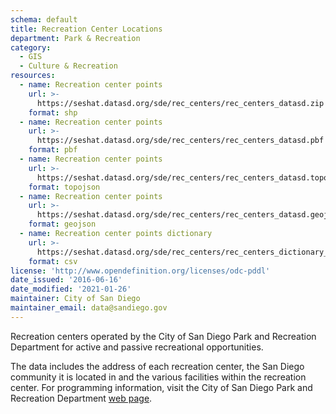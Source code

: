 ```yaml
---
schema: default
title: Recreation Center Locations
department: Park & Recreation
category:
  - GIS
  - Culture & Recreation
resources:
  - name: Recreation center points
    url: >-
      https://seshat.datasd.org/sde/rec_centers/rec_centers_datasd.zip
    format: shp
  - name: Recreation center points
    url: >-
      https://seshat.datasd.org/sde/rec_centers/rec_centers_datasd.pbf
    format: pbf
  - name: Recreation center points
    url: >-
      https://seshat.datasd.org/sde/rec_centers/rec_centers_datasd.topojson
    format: topojson
  - name: Recreation center points
    url: >-
      https://seshat.datasd.org/sde/rec_centers/rec_centers_datasd.geojson
    format: geojson
  - name: Recreation center points dictionary
    url: >-
      https://seshat.datasd.org/sde/rec_centers/rec_centers_dictionary_datasd.csv
    format: csv
license: 'http://www.opendefinition.org/licenses/odc-pddl'
date_issued: '2016-06-16'
date_modified: '2021-01-26'
maintainer: City of San Diego
maintainer_email: data@sandiego.gov
---
```

Recreation centers operated by the City of San Diego Park and Recreation Department for active and passive recreational opportunities.
<!--more-->
The data includes the address of each recreation center, the San Diego community it is located in and the various facilities within the recreation center. For programming information, visit the City of San Diego Park and Recreation Department <a href="http://www.sandiego.gov/park-and-recreation/" target="_blank" rel="noopener">web page</a>.
